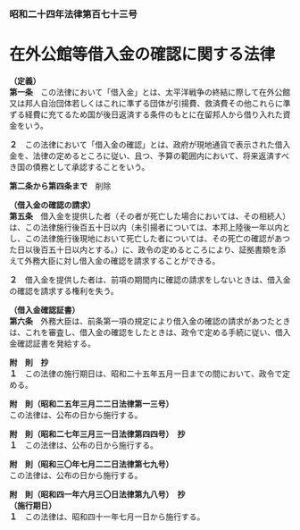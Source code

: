 ### 昭和二十四年法律第百七十三号  
# 在外公館等借入金の確認に関する法律  
  
**（定義）**  
**第一条**　この法律において「借入金」とは、太平洋戦争の終結に際して在外公館又は邦人自治団体若しくはこれに準ずる団体が引揚費、救済費その他これらに準ずる経費に充てるため国が後日返済する条件のもとに在留邦人から借り入れた資金をいう。  
  
**２**　この法律において「借入金の確認」とは、政府が現地通貨で表示された借入金を、法律の定めるところに従い、且つ、予算の範囲内において、将来返済すべき国の債務として承認することをいう。  
  
**第二条から第四条まで**　削除  
  
**（借入金の確認の請求）**  
**第五条**　借入金を提供した者（その者が死亡した場合においては、その相続人）は、この法律施行後百五十日以内（未引揚者については、本邦上陸後一年以内とし、この法律施行後現地において死亡した者については、その死亡の確認があつた日以後百五十日以内とする。）に、政令の定めるところにより、証拠書類を添えて外務大臣に対し借入金の確認を請求することができる。  
  
**２**　借入金を提供した者は、前項の期間内に確認の請求をしないときは、借入金の確認を請求する権利を失う。  
  
**（借入金確認証書）**  
**第六条**　外務大臣は、前条第一項の規定により借入金の確認の請求があつたときは、これを審査し、借入金の確認をしたときは、政令で定める手続に従い、借入金確認証書を発給する。  
  
**附　則　抄**  
**１**　この法律の施行期日は、昭和二十五年五月一日までの間において、政令で定める。  
  
**附　則（昭和二五年三月二二日法律第一三号）**  
この法律は、公布の日から施行する。  
  
**附　則（昭和二七年三月三一日法律第四四号）　抄**  
**１**　この法律は、公布の日から施行する。  
  
**附　則（昭和三〇年七月二二日法律第七九号）**  
この法律は、公布の日から施行する。  
  
**附　則（昭和四一年六月三〇日法律第九八号）　抄**  
**（施行期日）**  
**１**　この法律は、昭和四十一年七月一日から施行する。  
  
